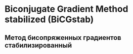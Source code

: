 # Biconjugate Gradient Method stabilized (BiCGstab)
## Метод бисопряженных градиентов стабилизированный